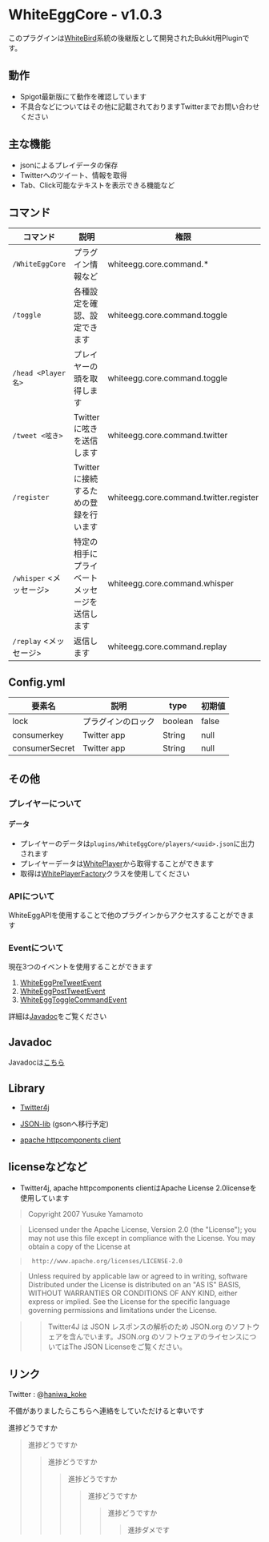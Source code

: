 # WhiteEggCore - v1.0.3

このプラグインは[WhiteBird](https://github.com/niwaniwa/WhiteBirdPvP "WhiteBirdPvP")系統の後継版として開発されたBukkit用Pluginです。

## 動作

* Spigot最新版にて動作を確認しています
* 不具合などについてはその他に記載されておりますTwitterまでお問い合わせください

## 主な機能
* jsonによるプレイデータの保存
* Twitterへのツイート、情報を取得
* Tab、Click可能なテキストを表示できる機能など

## コマンド
コマンド | 説明 | 権限 | 備考
-------|------|------|-----
`/WhiteEggCore` | プラグイン情報など | whiteegg.core.command.* |  
`/toggle` | 各種設定を確認、設定できます| whiteegg.core.command.toggle |
`/head <Player名>` | プレイヤーの頭を取得します | whiteegg.core.command.toggle |
`/tweet <呟き>` | Twitterに呟きを送信します | whiteegg.core.command.twitter | 初実行時は/registerを行ってください
`/register` | Twitterに接続するための登録を行います | whiteegg.core.command.twitter.register |
`/whisper` <Player> <メッセージ> | 特定の相手にプライベートメッセージを送信します | whiteegg.core.command.whisper |
`/replay` <メッセージ> | 返信します | whiteegg.core.command.replay |

## Config.yml

要素名 | 説明 | type | 初期値
------|------|------|-----
lock | プラグインのロック | boolean | false
consumerkey | Twitter app | String | null
consumerSecret | Twitter app | String | null

## その他

### プレイヤーについて
#### データ
- プレイヤーのデータは`plugins/WhiteEggCore/players/<uuid>.json`に出力されます
- プレイヤーデータは[WhitePlayer](http://niwaniwa.github.io/WhiteEggCore/doc/com/github/niwaniwa/we/core/player/WhitePlayer.html)から取得することができます
- 取得は[WhitePlayerFactory](http://niwaniwa.github.io/WhiteEggCore/doc/com/github/niwaniwa/we/core/player/WhitePlayerFactory.html)クラスを使用してください

### APIについて

WhiteEggAPIを使用することで他のプラグインからアクセスすることができます

### Eventについて

現在3つのイベントを使用することができます

1. [WhiteEggPreTweetEvent](http://niwaniwa.github.io/WhiteEggCore/doc/com/github/niwaniwa/we/core/event/WhiteEggPreTweetEvent.html)
2. [WhiteEggPostTweetEvent](http://niwaniwa.github.io/WhiteEggCore/doc/com/github/niwaniwa/we/core/event/WhiteEggPostTweetEvent.html)
3. [WhiteEggToggleCommandEvent](http://niwaniwa.github.io/WhiteEggCore/doc/com/github/niwaniwa/we/core/event/WhiteEggToggleCommandEvent.html)

詳細は[Javadoc](http://niwaniwa.github.io/WhiteEggCore/doc/)をご覧ください

## Javadoc

 Javadocは[こちら](http://niwaniwa.github.io/WhiteEggCore/doc/)

## Library

* [Twitter4j](http://twitter4j.org/)

* [JSON-lib](http://json-lib.sourceforge.net/) (gsonへ移行予定)

* [apache httpcomponents client](https://hc.apache.org/)

## licenseなどなど

* Twitter4j, apache httpcomponents clientはApache License 2.0licenseを使用しています

>Copyright 2007 Yusuke Yamamoto

>Licensed under the Apache License, Version 2.0 (the "License");
you may not use this file except in compliance with the License.
You may obtain a copy of the License at

>      http://www.apache.org/licenses/LICENSE-2.0

>Unless required by applicable law or agreed to in writing, software
Distributed under the License is distributed on an "AS IS" BASIS,
WITHOUT WARRANTIES OR CONDITIONS OF ANY KIND, either express or implied.
See the License for the specific language governing permissions and
limitations under the License.

>>Twitter4J は JSON レスポンスの解析のため JSON.org のソフトウェアを含んでいます。JSON.org のソフトウェアのライセンスについてはThe JSON Licenseをご覧ください。

## リンク

Twitter : @[haniwa_koke](https://twitter.com/haniwa_koke "haniwa_koke")

不備がありましたらこちらへ連絡をしていただけると幸いです

進捗どうですか
>進捗どうですか
>>進捗どうですか
>>>進捗どうですか
>>>>進捗どうですか
>>>>>進捗どうですか
>>>>>>進捗ダメです
